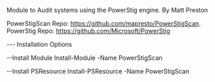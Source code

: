 Module to Audit systems using the PowerStig engine.     By Matt Preston
   
   PowerStigScan Repo:    https://github.com/mapresto/PowerStigScan.
   PowerStig Repo:       https://github.com/Microsoft/PowerStig

--- Installation Options

--Install Module
Install-Module -Name PowerStigScan

--Install PSResource
Install-PSResource -Name PowerStigScan
